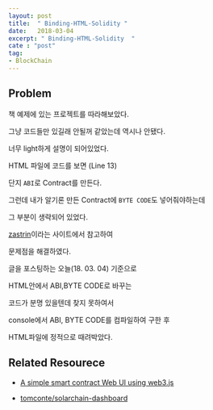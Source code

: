 ```yaml
---
layout: post
title:  " Binding-HTML-Solidity "
date:   2018-03-04
excerpt: " Binding-HTML-Solidity  "
cate : "post"
tag:
- BlockChain
---
```


## Problem

책 예제에 있는 프로젝트를 따라해보았다.

그냥 코드들만 있길래 안될꺼 같았는데 역시나 안됐다.

너무 light하게 설명이 되어있었다.

HTML 파일에 코드를 보면 (Line 13)

단지 `ABI`로 Contract를 만든다.

그런데 내가 알기론 만든 Contract에 `BYTE CODE`도 넣어줘야하는데

그 부분이 생략되어 있었다.

[zastrin](https://kr.zastrin.com/courses/4/lessons/1-1)이라는 사이트에서 참고하여 

문제점을 해결하였다.

글을 포스팅하는 오늘(18. 03. 04) 기준으로

HTML안에서 ABI,BYTE CODE로 바꾸는

코드가 분명 있을텐데 찾지 못하여서

console에서 ABI, BYTE CODE를 컴파일하여 구한 후 

HTML파일에 정적으로 때려박았다.


## Related Resourece

* [A simple smart contract Web UI using web3.js](http://hypernephelist.com/2016/06/21/a-simple-smart-contract-ui-web3.html)

* [tomconte/solarchain-dashboard](https://github.com/tomconte/solarchain-dashboard)